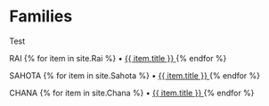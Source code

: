 ---
---

# Families

Test

<p>RAI
{% for item in site.Rai %}
• <a href="{{ item.url }}">{{ item.title }} </a> 
{% endfor %}
</p>

<p>SAHOTA
{% for item in site.Sahota %}
• <a href="{{ item.url }}"> {{ item.title }} </a>
{% endfor %}
</p>

<p>CHANA
{% for item in site.Chana %}
• <a href="{{ item.url }}"> {{ item.title }} </a>
{% endfor %}
</p>